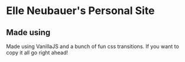# Elle Neubauer's Personal Site

## Made using

Made using VanillaJS and a bunch of fun css transitions. If you want to copy it all go right ahead!
